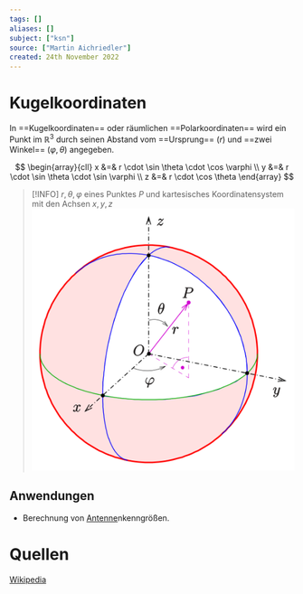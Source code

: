 ```yaml
---
tags: []
aliases: []
subject: ["ksn"]
source: ["Martin Aichriedler"]
created: 24th November 2022
---
```


# Kugelkoordinaten

In ==Kugelkoordinaten== oder räumlichen ==Polarkoordinaten== wird ein Punkt im $\mathbb{R}^{3}$ durch seinen Abstand vom ==Ursprung== ($r$) und ==zwei Winkel== ($\varphi, \theta$) angegeben.

$$
\begin{array}{cll}
x &=& r \cdot \sin \theta \cdot \cos \varphi \\
y &=& r \cdot \sin \theta \cdot \sin \varphi \\
z &=& r \cdot \cos \theta
\end{array}
$$

>[!INFO] $r,\theta,\varphi$ eines Punktes $P$ und kartesisches Koordinatensystem mit den Achsen $x,y,z$  
>![450](assets/kugelkoordinaten.png)

## Anwendungen

- Berechnung von [Antenne](Antenne.md)nkenngrößen.

# Quellen

[Wikipedia](https://de.wikipedia.org/wiki/Kugelkoordinaten)
